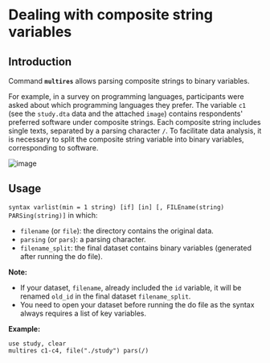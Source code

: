 # Dealing with composite string variables

## Introduction

Command **``multires``** allows parsing composite strings to binary variables.  

For example, in a survey on programming languages, participants were asked about which programming languages they prefer. The variable ``c1`` (see the ``study.dta`` data and the attached ``image``) contains respondents' preferred software under composite strings. Each composite string includes single texts, separated by a parsing character ``/``. To facilitate data analysis, it is necessary to split the composite string variable into binary variables, corresponding to software.

![image](https://user-images.githubusercontent.com/60907709/156554106-322f1ec6-5fa3-4d8d-9aae-ecb1056d7f94.png)


## Usage
``syntax varlist(min = 1 string) [if] [in] [, FILEname(string) PARSing(string)]`` in which:
- ``filename`` (or ``file``): the directory contains the original data. 
- ``parsing`` (or ``pars``): a parsing character.
- `filename_split`: the final dataset contains binary variables (generated after running the do file).

**Note:**
- If your dataset, `filename`, already included the ``id`` variable, it will be renamed ``old_id`` in the final dataset `filename_split`.
- You need to open your dataset before running the do file as the syntax always requires a list of key variables.

**Example:**
```
use study, clear
multires c1-c4, file("./study") pars(/)
```
